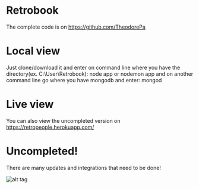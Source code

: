 # Retrobook
The complete code is on https://github.com/TheodorePa 

# Local view
Just clone/download it and enter on command line where you have the directory(ex. C:\User\Retrobook): node app or nodemon app
and on another command line go where you have mongodb and enter: mongod 

# Live view
You can also view the uncompleted version on https://retropeople.herokuapp.com/

# Uncompleted!
There are many updates and integrations that need to be done!

![alt tag](https://i.imgur.com/8r4kcBF.jpg)
